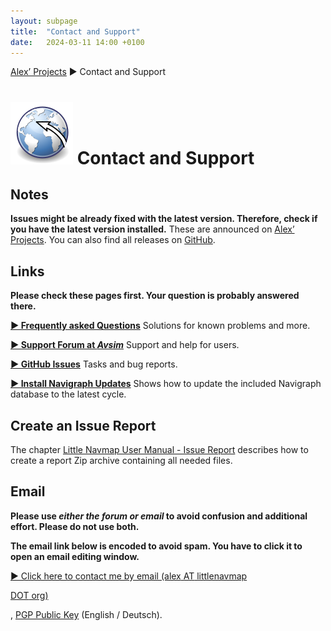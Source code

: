 ```yaml
---
layout: subpage
title:  "Contact and Support"
date:   2024-03-11 14:00 +0100
---
```


[Alex’ Projects](index.html) ► Contact and Support

# ![Little Navmap](assets/images/navroute.png) Contact and Support

## Notes

**Issues might be already fixed with the latest version. Therefore, check if you have the latest version installed.**
These are announced on [Alex’ Projects](index.html).
You can also find all releases on [GitHub](https://github.com/albar965/littlenavmap/releases).

## Links

**Please check these pages first. Your question is probably answered there.**

[**► Frequently asked Questions**](littlenavmap-faq.html) Solutions for known problems and more.

[**► Support Forum at _Avsim_**](https://www.avsim.com/forum/780-little-navmap-little-navconnect-little-logbook-support-forum) Support and help for users.

[**► GitHub Issues**](https://github.com/albar965/littlenavmap/issues) Tasks and bug reports.

[**► Install Navigraph Updates**](littlenavmap_navigraph.html) Shows how to update the included Navigraph database to the latest cycle.

## Create an Issue Report

The chapter [Little Navmap User Manual - Issue Report](https://www.littlenavmap.org/manuals/littlenavmap/release/latest/en/ISSUEREPORT.html#logs)
describes how to create a report Zip archive containing all needed files.

## Email

**Please use _either the forum or email_ to avoid confusion and additional effort. Please do not use both.**

**The email link below is encoded to avoid spam. You have to click it to open an email editing window.**

<a href="&#109;&#97;&#105;&#108;&#116;&#111;&#58;&#97;&#108;&#101;&#120;&#32;&#65;&#84;&#32;&#108;&#105;&#116;&#116;&#108;&#101;&#110;&#97;&#118;&#109;&#97;&#112;&#32;&#68;&#79;&#84;&#32;&#111;&#114;&#103;" rel="nofollow"
   onmouseenter="this.href='mailto:' +  'alex' + '@' + 'little' + 'nav' + 'map' + '.' + 'org'"
   onmouseleave="this.href='&#109;&#97;&#105;&#108;&#116;&#111;&#58;&#97;&#108;&#101;&#120;&#32;&#65;&#84;&#32;&#108;&#105;&#116;&#116;&#108;&#101;&#110;&#97;&#118;&#109;&#97;&#112;&#32;&#68;&#79;&#84;&#32;&#111;&#114;&#103;'">
   <span class="bold">► Click here to contact me by email (&#97;lex<!-- mimi@momomo.tv -->
   AT<!-- a@example.org -->  littlenavmap
   <!-- @lnm -->  DOT<!-- @lnm.com -->  or&#103;)</span>
</a>,
<a rel="pgpkey" href="alex@littlenavmap.org.pubkey.asc">PGP Public Key</a> (English / Deutsch).

